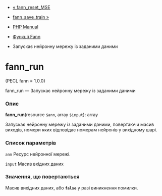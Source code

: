 - [« fann_reset_MSE](function.fann-reset-mse.md)
- [fann_save_train »](function.fann-save-train.md)

- [PHP Manual](index.md)
- [Функції Fann](ref.fann.md)
- Запускає нейронну мережу із заданими даними

# fann_run

(PECL fann = 1.0.0)

fann_run — Запускає нейронну мережу із заданими даними

### Опис

**fann_run**(resource `$ann`, array `$input`): array

Запускає нейронну мережу із заданими даними, повертаючи масив виходів,
номери яких відповідає номерам нейронів у вихідному шарі.

### Список параметрів

`ann`
Ресурс нейронної мережі.

`input`
Масив вхідних даних

### Значення, що повертаються

Масив вихідних даних, або **`false`** у разі виникнення помилки.
